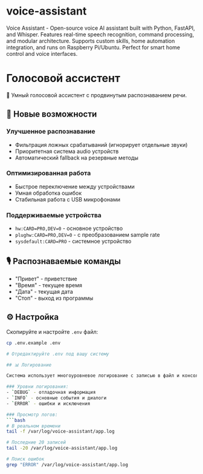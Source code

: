 # voice-assistant
Voice Assistant - Open-source voice AI assistant built with Python, FastAPI, and Whisper. Features real-time speech recognition, command processing, and modular architecture. Supports custom skills, home automation integration, and runs on Raspberry Pi/Ubuntu. Perfect for smart home control and voice interfaces.

# Голосовой ассистент

🎯 Умный голосовой ассистент с продвинутым распознаванием речи.

## 🚀 Новые возможности

### Улучшенное распознавание
- Фильтрация ложных срабатываний (игнорирует отдельные звуки)
- Приоритетная система audio устройств
- Автоматический fallback на резервные методы

### Оптимизированная работа
- Быстрое переключение между устройствами
- Умная обработка ошибок
- Стабильная работа с USB микрофонами

### Поддерживаемые устройства
- `hw:CARD=PRO,DEV=0` - основное устройство
- `plughw:CARD=PRO,DEV=0` - с преобразованием sample rate
- `sysdefault:CARD=PRO` - системное устройство

## 🎙️ Распознаваемые команды
- "Привет" - приветствие
- "Время" - текущее время
- "Дата" - текущая дата  
- "Стоп" - выход из программы

## ⚙️ Настройка
Скопируйте и настройте `.env` файл:
```bash
cp .env.example .env

# Отредактируйте .env под вашу систему

## 📊 Логирование

Система использует многоуровневое логирование с записью в файл и консоль.

### Уровни логирования:
- `DEBUG` - отладочная информация
- `INFO` - основные события и диалоги  
- `ERROR` - ошибки и исключения

### Просмотр логов:
```bash
# В реальном времени
tail -f /var/log/voice-assistant/app.log

# Последние 20 записей
tail -20 /var/log/voice-assistant/app.log

# Поиск ошибок
grep "ERROR" /var/log/voice-assistant/app.log

